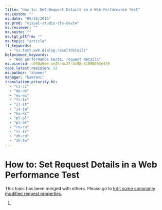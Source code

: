 ```yaml
---
title: "How to: Set Request Details in a Web Performance Test"
ms.custom: ""
ms.date: "09/28/2016"
ms.prod: "visual-studio-tfs-dev14"
ms.reviewer: ""
ms.suite: ""
ms.tgt_pltfrm: ""
ms.topic: "article"
f1_keywords: 
  - "vs.test.web.dialog.resultdetails"
helpviewer_keywords: 
  - "Web performance tests, request details"
ms.assetid: c048a0ee-ae25-4c37-b498-41898664e4f0
caps.latest.revision: 22
ms.author: "ahomer"
manager: "kamrani"
translation.priority.ht: 
  - "cs-cz"
  - "de-de"
  - "es-es"
  - "fr-fr"
  - "it-it"
  - "ja-jp"
  - "ko-kr"
  - "pl-pl"
  - "pt-br"
  - "ru-ru"
  - "tr-tr"
  - "zh-cn"
  - "zh-tw"
---
```

# How to: Set Request Details in a Web Performance Test
This topic has been merged with others. Please go to [Edit some commonly modified request properties](http://msdn.microsoft.com/en-us/bd0a82fd-cec0-4861-bc09-e1b0b2d258ef).  
  
1.